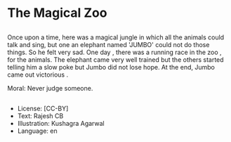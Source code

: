 # The Magical Zoo

##
Once upon a time, here was a magical jungle in which all the animals could talk and sing, but one an elephant named 'JUMBO' could not do those things. So he felt very sad. One day , there was a running race in the zoo , for the animals. The elephant came very well trained but the others started telling him a slow poke but Jumbo did not lose hope. At the end, Jumbo came out victorious .

Moral: Never judge someone.

##
* License: [CC-BY]
* Text: Rajesh CB
* Illustration: Kushagra Agarwal
* Language: en
